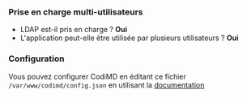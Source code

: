 ### Prise en charge multi-utilisateurs

* LDAP est-il pris en charge ? **Oui**
* L'application peut-elle être utilisée par plusieurs utilisateurs ? **Oui**

### Configuration

Vous pouvez configurer CodiMD en éditant ce fichier `/var/www/codimd/config.json` en utilisant la [documentation](https://hakmd.io/c/codimd-documentation/%2Fs%2Fcodimd-configuration)
